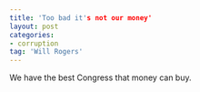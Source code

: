 ```yaml
---
title: 'Too bad it's not our money'
layout: post
categories:
- corruption
tag: 'Will Rogers'
---
```


We have the best Congress that money can buy.